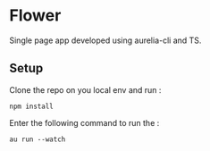 # Flower

Single page app developed using aurelia-cli and TS.
 
## Setup

Clone the repo on you local env and run :

`npm install`

Enter the following command to run the :
 
`au run --watch`